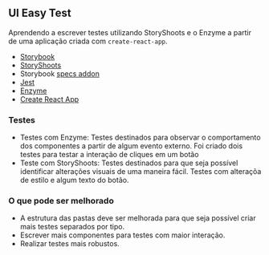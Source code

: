 ## UI Easy Test

Aprendendo a escrever testes utilizando StoryShoots e o Enzyme a partir de uma aplicação criada com `create-react-app`.

* [Storybook](https://storybook.js.org/)
* [StoryShoots](https://storybook.js.org/testing/structural-testing/)
* Storybook [specs addon](https://github.com/mthuret/storybook-addon-specifications)
* [Jest](https://github.com/facebook/jest)
* [Enzyme](https://github.com/airbnb/enzyme)
* [Create React App](https://github.com/facebook/create-react-app)

### Testes

* Testes com Enzyme: Testes destinados para observar o comportamento dos componentes a partir de algum evento externo. Foi criado dois testes para testar a interação de cliques em um botão
* Teste com StoryShoots: Testes destinados para que seja possível identificar alterações visuais de uma maneira fácil. Testes com alteraçõa de estilo e algum texto do botão.

### O que pode ser melhorado

* A estrutura das pastas deve ser melhorada para que seja possível criar mais testes separados por tipo.
* Escrever mais componentes para testes com maior interação.
* Realizar testes mais robustos.